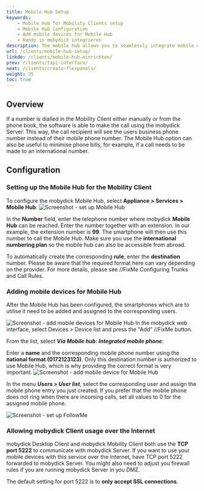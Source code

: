 ```yaml
---
title: Mobile Hub Setup
keywords:
    - Mobile Hub for Mobility Clients setup
    - Mobile Hub Configuration
    - Add mobile devices for Mobile Hub 
    - Handy in mobydick integrieren
description: The mobile hub allows you to seamlessly integrate mobile devices in mobydick. 
url: /clients/mobile-hub-setup/
linkde: /clients/mobile-hub-einrichten/
prev: /clients/tapi-interface/
next: /clients/create-flexpanels/
weight: 35
toc: true
---
```



## Overview

If a number is dialled in the Mobility Client either manually or from the phone book, the software is able to make the call using the mobydick Server. This way, the call recipient will see the users business phone number instead of their mobile phone number. The Mobile Hub option can also be useful to minimise phone bills, for example, if a call needs to be made to an international number.

<!--//FixMe
![Illustration - Mobile Hub Konzept](../../images/mobile_hub_konzept.png?width=70% "Mobile Hub Konzept in der mobydick")
-->

## Configuration

### Setting up the Mobile Hub for the Mobility Client
To configure the mobydick Mobile Hub, select **Appliance > Services > Mobile Hub**:
![Screenshot - set up Mobile Hub](../../images/client_mobile_hub.png?width=90% "set up Mobile Hub for Mobility Client")

In the **Number** field, enter the telephone number where mobydick **Mobile Hub** can be reached. Enter the number together with an extension. In our example, the extension number is **99**. The smartphone will then use this number to call the Mobile Hub. Make sure you use the **international numbering plan** so the mobile hub can also be accessible from abroad.

To automatically create the corresponding **rule**, enter the **destination** number. Please be aware that the required format here can vary depending on the provider. For more details, please see //FixMe Configuring Trunks and Call Rules.

### Adding mobile devices for Mobile Hub
After the Mobile Hub has been configured, the smartphones which are to utilise it need to be added and assigned to the corresponding users.
<!--//FixMe screenshot replace-->
![Screenshot - add mobile devices for Mobile Hub](../../images/client_mobile_hub_add.png?width=70% "add mobile devices for Mobile Hub")
In the mobydick web interface, select Devices > Device list and press the "Add" //FixMe  button.

From the list, select ***Via Mobile hub: Integrated mobile phone***:

Enter a **name** and the corresponding mobile phone number using the **national format (0172123123)**. Only this destination number is authorized to use Mobile Hub, which is why providing the correct format is very important.
![Screenshot - add mobile device for Mobile Hub](../../images/client_mobile_hub_add_detail.png?width=90% "add mobile device for Mobile Hub")

In the menu ***Users > User list***, select the corresponding user and assign the mobile phone entry you just created. If you prefer that the mobile phone does not ring when there are incoming calls, set all values to 0 for the assigned mobile phone.

![Screenshot - set up FollowMe](../../images/client_mobile_hub_followme.png?width=90% "FollowMe Settings for mobile devices")


### Allowing mobydick Client usage over the Internet

mobydick Desktop Client and mobydick Mobility Client both use the **TCP port 5222** to communicate with mobydick Server. If you want to use your mobile devices with this service over the Internet, have TCP port 5222 forwarded to mobydick Server. You might also need to adjust you firewall rules if you are running mobydick Server in you DMZ.

The default setting for port 5222 is to **only accept SSL connections**.

